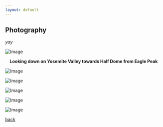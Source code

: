 ```yaml
---
layout: default
---
```

## Photography

_yay_

![Image](https://jlewis331.github.io/jlewis.github.io/images/yosemite_eagle_peak.jpg)
<div align="center"><b>Looking down on Yosemite Valley towards Half Dome from Eagle Peak</b></div>


![Image](https://jlewis331.github.io/jlewis.github.io/images/yosemite_valley.jpg)

![Image](https://jlewis331.github.io/jlewis.github.io/images/castle_peak.jpg)

![Image](https://jlewis331.github.io/jlewis.github.io/images/midtown_atlanta.jpg)

![Image](https://jlewis331.github.io/jlewis.github.io/images/gt_library.jpg)

![Image](https://jlewis331.github.io/jlewis.github.io/images/capay_valley.jpg)

[back](./)
